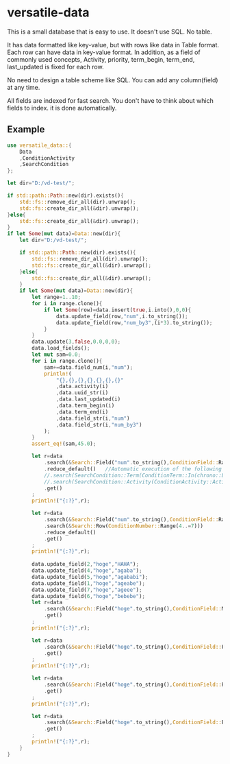 # versatile-data

This is a small database that is easy to use.
It doesn't use SQL.
No table.

It has data formatted like key-value, but with rows like data in Table format. Each row can have data in key-value format.
In addition, as a field of commonly used concepts,
Activity, priority, term_begin, term_end, last_updated
is fixed for each row.

No need to design a table scheme like SQL.
You can add any column(field) at any time.

All fields are indexed for fast search.
You don't have to think about which fields to index. it is done automatically.

## Example

```rust
use versatile_data::{
    Data
    ,ConditionActivity
    ,SearchCondition
};

let dir="D:/vd-test/";

if std::path::Path::new(dir).exists(){
    std::fs::remove_dir_all(dir).unwrap();
    std::fs::create_dir_all(&dir).unwrap();
}else{
    std::fs::create_dir_all(&dir).unwrap();
}
if let Some(mut data)=Data::new(dir){
    let dir="D:/vd-test/";

    if std::path::Path::new(dir).exists(){
        std::fs::remove_dir_all(dir).unwrap();
        std::fs::create_dir_all(&dir).unwrap();
    }else{
        std::fs::create_dir_all(&dir).unwrap();
    }
    if let Some(mut data)=Data::new(dir){
        let range=1..10;
        for i in range.clone(){
            if let Some(row)=data.insert(true,i.into(),0,0){
                data.update_field(row,"num",i.to_string());
                data.update_field(row,"num_by3",(i*3).to_string());
            }
        }
        data.update(3,false,0.0,0,0);
        data.load_fields();
        let mut sam=0.0;
        for i in range.clone(){
            sam+=data.field_num(i,"num");
            println!(
                "{},{},{},{},{},{},{}"
                ,data.activity(i)
                ,data.uuid_str(i)
                ,data.last_updated(i)
                ,data.term_begin(i)
                ,data.term_end(i)
                ,data.field_str(i,"num")
                ,data.field_str(i,"num_by3")
            );
        }
        assert_eq!(sam,45.0);

        let r=data
            .search(&Search::Field("num".to_string(),ConditionField::Range(b"3".to_vec(),b"8".to_vec())))
            .reduce_default()   //Automatic execution of the following two lines
            //.search(SearchCondition::Term(ConditionTerm::In(chrono::Local::now().timestamp())))
            //.search(SearchCondition::Activity(ConditionActivity::Active))
            .get()
        ;
        println!("{:?}",r);

        let r=data
            .search(&Search::Field("num".to_string(),ConditionField::Range(b"3".to_vec(),b"8".to_vec())))
            .search(&Search::Row(ConditionNumber::Range(4..=7)))
            .reduce_default()
            .get()
        ;
        println!("{:?}",r);
        
        data.update_field(2,"hoge","HAHA");
        data.update_field(4,"hoge","agaba");
        data.update_field(5,"hoge","agababi");
        data.update_field(1,"hoge","ageabe");
        data.update_field(7,"hoge","ageee");
        data.update_field(6,"hoge","bebebe");
        let r=data
            .search(&Search::Field("hoge".to_string(),ConditionField::Match(b"HAHA".to_vec())))
            .get()
        ;
        println!("{:?}",r);

        let r=data
            .search(&Search::Field("hoge".to_string(),ConditionField::Forward("age".to_string())))
            .get()
        ;
        println!("{:?}",r);

        let r=data
            .search(&Search::Field("hoge".to_string(),ConditionField::Partial("eb".to_string())))
            .get()
        ;
        println!("{:?}",r);

        let r=data
            .search(&Search::Field("hoge".to_string(),ConditionField::Backward("be".to_string())))
            .get()
        ;
        println!("{:?}",r);
    }
}

```
